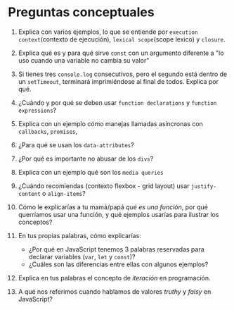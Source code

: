 # Preguntas conceptuales


1. Explica con varios ejemplos, lo que se entiende por `execution context`(contexto de ejecución), `lexical scope`(scope lexico) y `closure`.

2. Explica qué es y para qué sirve `const` con un argumento diferente a "lo uso cuando una variable no cambia su valor"

3. Si tienes tres `console.log` consecutivos, pero el segundo está dentro de un `setTimeout`, terminará imprimiéndose al final de todos. Explica por qué.

4. ¿Cuándo y por qué se deben usar `function declarations` y `function expressions`?

5. Explica con un ejemplo  cómo manejas llamadas asíncronas con `callbacks`, `promises`,

6. ¿Para qué se usan los `data-attributes`?

7. ¿Por qué es importante no abusar de los `divs`?

8. Explica con un ejemplo qué son los `media queries`

9. ¿Cuándo recomiendas (contexto flexbox - grid layout) usar `justify-content` o `align-items`?

10. Cómo le explicarías a tu mamá/papá _qué es una función_, por qué querríamos usar una función, y qué ejemplos usarías para ilustrar los conceptos?

11. En tus propias palabras, cómo explicarías:
    * ¿Por qué en JavaScript tenemos 3 palabras reservadas para declarar variables (`var`, `let` y `const`)?
    * ¿Cuáles son las diferencias entre ellas con algunos ejemplos?

12. Explica en tus palabras el concepto de _iteración_ en programación.

13. A qué nos referimos cuando hablamos de valores _truthy_ y _falsy_ en JavaScript?
